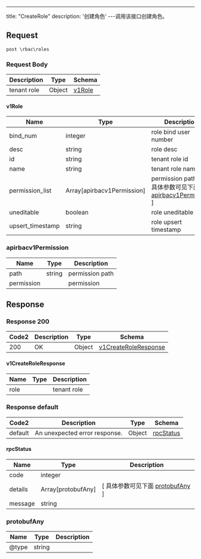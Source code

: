 ---
title: "CreateRole"
description: '创建角色'
---调用该接口创建角色。



## Request


```
post \rbac\roles
```

### Request Body 
| Description | Type | Schema |
| ----------- | ------ | ------ |
| tenant role | Object | [v1Role](#v1Role) |

#### v1Role

| Name | Type | Description | 
| ---- | ---- | ----------- |     
| bind_num | integer | role bind user number |      
| desc | string | role desc |      
| id | string | tenant role id |      
| name | string | tenant role name |          
| permission_list | Array[apirbacv1Permission] | permission path list [ 具体参数可见下面 [apirbacv1Permission](#apirbacv1Permission) ] |       
| uneditable | boolean | role uneditable |      
| upsert_timestamp | string | role upsert timestamp |   

### apirbacv1Permission
| Name | Type | Description | 
| ---- | ---- | ----------- |     
| path | string | permission path |      
| permission |  | permission |   



## Response

### Response  200 
| Code2 | Description | Type | Schema |
| ---- | ----------- | ------ | ------ |
| 200 | OK | Object | [v1CreateRoleResponse](#v1CreateRoleResponse) |

#### v1CreateRoleResponse

| Name | Type | Description | 
| ---- | ---- | ----------- |     
| role |  | tenant role |   



### Response  default 
| Code2 | Description | Type | Schema |
| ---- | ----------- | ------ | ------ |
| default | An unexpected error response. | Object | [rpcStatus](#rpcStatus) |

#### rpcStatus

| Name | Type | Description | 
| ---- | ---- | ----------- |     
| code | integer |  |          
| details | Array[protobufAny] |  [ 具体参数可见下面 [protobufAny](#protobufAny) ] |       
| message | string |  |   

### protobufAny
| Name | Type | Description | 
| ---- | ---- | ----------- |     
| @type | string |  |   



